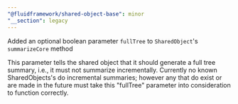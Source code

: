 ```yaml
---
"@fluidframework/shared-object-base": minor
"__section": legacy
---
```

Added an optional boolean parameter `fullTree` to `SharedObject`'s `summarizeCore` method

This parameter tells the shared object that it should generate a full tree summary, i.e., it must not summarize incrementally.
Currently no known SharedObjects's do incremental summaries; however any that do exist or are made in the future must take this "fullTree" parameter into consideration to function correctly.
